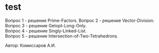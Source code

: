 # test

Вопрос 1 - решение Prime-Factors. 
Вопрос 2 - решение Vector-Division. 
Вопрос 3 - решение Getopt-Long-Only.  
Вопрос 4 - решение Singly-Linked-List.  
Вопрос 5 - решение Intersection-of-Two-Tetrahedrons.  

Автор: Комиссаров А.И.
